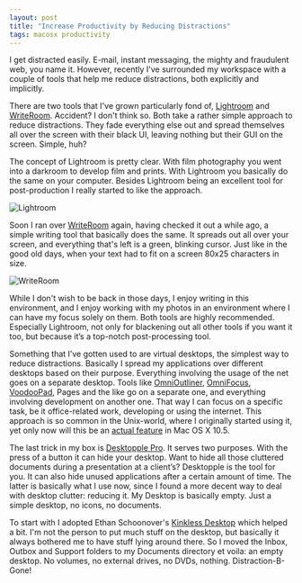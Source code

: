 ```yaml
---
layout: post
title: "Increase Productivity by Reducing Distractions"
tags: macosx productivity
---
```

I get distracted easily. E-mail, instant messaging, the mighty and fraudulent web, you name it. However, recently I've surrounded my workspace with a couple of tools that help me reduce distractions, both explicitly and implicitly.

There are two tools that I've grown particularly fond of, [Lightroom](http://www.adobe.com/products/photoshoplightroom/) and [WriteRoom](http://hogbaysoftware.com/projects/writeroom). Accident? I don't think so. Both take a rather simple approach to reduce distractions. They fade everything else out and spread themselves all over the screen with their black UI, leaving nothing but their GUI on the screen. Simple, huh?

The concept of Lightroom is pretty clear. With film photography you went into a darkroom to develop film and prints. With Lightroom you basically do the same on your computer. Besides Lightroom being an excellent tool for post-production I really started to like the approach.

![Lightroom](http://myskitch.com/mattie/picture_2-20070903-104524.jpg)

Soon I ran over [WriteRoom](http://hogbaysoftware.com/projects/writeroom) again, having checked it out a while ago, a simple writing tool that basically does the same. It spreads out all over your screen, and everything that's left is a green, blinking cursor. Just like in the good old days, when your text had to fit on a screen 80x25 characters in size.

![WriteRoom](http://myskitch.com/mattie/picture_1-20070903-104051.jpg)

While I don't wish to be back in those days, I enjoy writing in this environment, and I enjoy working with my photos in an environment where I can have my focus solely on them. Both tools are highly recommended. Especially Lightroom, not only for blackening out all other tools if you want it too, but because it&rsquo;s a top-notch post-processing tool.

Something that I&rsquo;ve gotten used to are virtual desktops, the simplest way to reduce distractions. Basically I spread my applications over different desktops based on their purpose. Everything involving the usage of the net goes on a separate desktop. Tools like [OmniOutliner](http://www.omnigroup.com/applications/omnioutliner/), [OmniFocus](http://www.omnigroup.com/applications/omnifocus/), [VoodooPad](http://www.flyingmeat.com/voodoopad/), Pages and the like go on a separate one, and everything involving development on another one. That way I can focus on a specific task, be it office-related work, developing or using the internet. This approach is so common in the Unix-world, where I originally started using it, yet only now will this be an [actual feature](http://www.apple.com/macosx/leopard/features/spaces.html) in Mac OS X 10.5.

The last trick in my box is [Desktopple Pro](http://foggynoggin.com/desktopple). It serves two purposes. With the press of a button it can hide your desktop. Want to hide all those cluttered documents during a presentation at a client&rsquo;s? Desktopple is the tool for you. It can also hide unused applications after a certain amount of time. The latter is basically what I use now, since I found a more decent way to deal with desktop clutter: reducing it. My Desktop is basically empty. Just a simple desktop, no icons, no documents.

To start with I adopted Ethan Schoonover's [Kinkless Desktop](http://kinkless.com/article/kinkless_desktop) which helped a bit. I'm not the person to put much stuff on the desktop, but basically it always bothered me to have stuff lying around there. So I moved the Inbox, Outbox and Support folders to my Documents directory et voila: an empty desktop. No volumes, no external drives, no DVDs, nothing. Distraction-B-Gone!